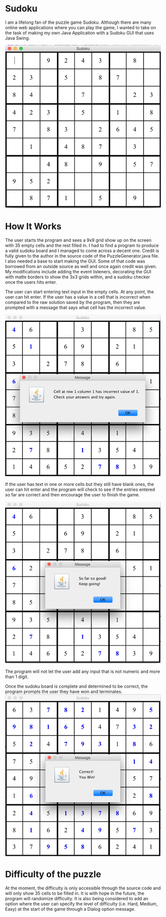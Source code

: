 # Sudoku

I am a lifelong fan of the puzzle game Sudoku. Although there are many online web applications where you can play the game,
I wanted to take on the task of making my own Java Application with a Sudoku GUI that uses Java Swing. 

![Image description](https://github.com/thunderd568/Sudoku/blob/master/Screen%20Shot%202019-06-05%20at%204.19.04%20PM.jpg)

# How It Works

The user starts the program and sees a 9x9 grid show up on the screen with 35 empty cells and the rest filled in.
I had to find a program to produce a valid sudoku board and I managed to come across a decent one. Credit is fully given 
to the author in the source code of the PuzzleGenerator.java file. I also needed a base to start making the GUI. Some of that
code was borrowed from an outside source as well and once again credit was given. My modifications include adding the event
listeners, decorating the GUI with matte borders to show the 3x3 grids within, and a sudoku checker once the users hits enter.

The user can start entering text input in the empty cells. At any point, the user can hit enter. If the user has a value in 
a cell that is incorrect when compared to the raw solution saved by the program, then they are prompted with a message that says what cell has the incorrect value. 

![Image description](https://github.com/thunderd568/Sudoku/blob/master/invalidEntry.jpg)

If the user has text in one or more cells but they still have blank ones, the user can hit enter and the program will check
to see if the entries entered so far are correct and then encourage the user to finish the game.

![Image description](https://github.com/thunderd568/Sudoku/blob/master/keepGoing.jpg)

The program will not let the user add any input that is not numeric and more than 1 digit. 

Once the sudoku board is complete and determined to be correct, the program prompts the user they have won and terminates.
![Image description](https://github.com/thunderd568/Sudoku/blob/master/correct.jpg)

# Difficulty of the puzzle

At the moment, the difficulty is only accessible through the source code and will only show 35 cells to be filled in. 
It is with hope in the future, the program will randomize difficulty. It is also being considered to add an option where 
the user can specify the level of difficulty (i.e. Hard, Medium, Easy) at the start of the game through a Dialog option
message.
